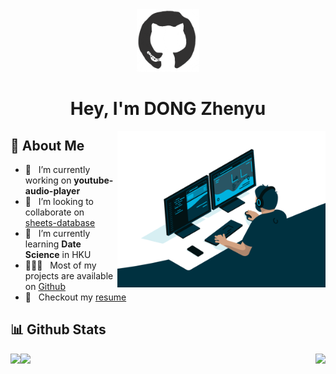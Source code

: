 

<div>
    <div align="center">
		<img src="https://github.com/Dzy0726/Dzy0726/blob/main/README.assets/octo.gif" alt="GitHub Logo" width="100" height="100" />
	</div>
<h1 align="center">
	Hey, I'm DONG Zhenyu
</h1>

<img align="right" alt="GIF" src="https://github.com/Dzy0726/Dzy0726/blob/main/README.assets/codeing.gif"  height="250px"/>


## 👤 About Me


- 🔭 &nbsp; I’m currently working on **youtube-audio-player**
- 🤝 &nbsp; I’m looking to collaborate on [sheets-database](https://github.com/rahul-jha98/sheets-database)
- 🌱 &nbsp; I’m currently learning **Date Science** in HKU
- 👨🏻‍💻 &nbsp; Most of my projects are available on [Github](https://github.com/rahul-jha98?tab=repositories)
- 📝 &nbsp; Checkout my [resume](https://drive.google.com/file/d/1ZpR5pVBTnl_Qybq7GE3MGy1SB1JehVSE/view?usp=sharing)





## 📊 Github Stats
	
<div>
    <img height="165" align="left" src="https://github-readme-stats.vercel.app/api?username=dzy0726&theme=transparent&show_icons=true&hide=contribs" />
    <img align="right" src="https://github-readme-stats.vercel.app/api/top-langs/?username=dzy0726&hide=html,css,Jupyter+Notebook,ruby,javascript&theme=transparent&langs_count=6&layout=compact" />
</div>

<div>
	<img src="https://github-profile-trophy.vercel.app/?username=Dzy0726&theme=gruvbox&title=MultiLanguage&row=1&column=1" />
</div>


